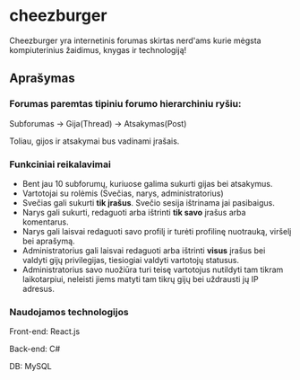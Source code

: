 # cheezburger
Cheezburger yra internetinis forumas skirtas nerd'ams kurie mėgsta kompiuterinius žaidimus, knygas ir technologiją!

## Aprašymas
### Forumas paremtas tipiniu forumo hierarchiniu ryšiu:

Subforumas -> Gija(Thread) -> Atsakymas(Post)

Toliau, gijos ir atsakymai bus vadinami įrašais.
### Funkciniai reikalavimai
- Bent jau 10 subforumų, kuriuose galima sukurti gijas bei atsakymus.
- Vartotojai su rolėmis (Svečias, narys, administratorius)
- Svečias gali sukurti **tik įrašus**. Svečio sesija ištrinama jai pasibaigus.
- Narys gali sukurti, redaguoti arba ištrinti **tik savo** įrašus arba komentarus.
- Narys gali laisvai redaguoti savo profilį ir turėti profilinę nuotrauką, viršelį bei aprašymą.
- Administratorius gali laisvai redaguoti arba ištrinti **visus** įrašus bei valdyti gijų privilegijas, tiesiogiai valdyti vartotojų statusus.
- Administratorius savo nuožiūra turi teisę vartotojus nutildyti tam tikram laikotarpiui, neleisti jiems matyti tam tikrų gijų bei uždrausti jų IP adresus.
### Naudojamos technologijos
Front-end: React.js

Back-end: C#

DB: MySQL
